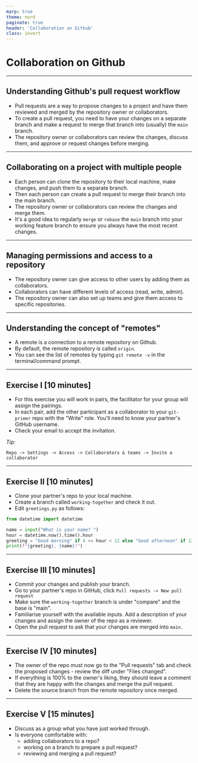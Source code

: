 ```yaml
---
marp: true
theme: nord
paginate: true
header: 'Collaboration on Github'
class: invert
---
```


# Collaboration on Github

---

## Understanding Github's pull request workflow

- Pull requests are a way to propose changes to a project and have them reviewed and merged by the repository owner or collaborators.
- To create a pull request, you need to have your changes on a separate branch and make a request to merge that branch into (usually) the `main` branch.
- The repository owner or collaborators can review the changes, discuss them, and approve or request changes before merging.

---

## Collaborating on a project with multiple people

- Each person can clone the repository to their local machine, make changes, and push them to a separate branch.
- Then each person can create a pull request to merge their branch into the main branch.
- The repository owner or collaborators can review the changes and merge them.
- It's a good idea to regularly `merge` or `rebase` the `main` branch into your working feature branch to ensure you always have the most recent changes.

---

## Managing permissions and access to a repository

- The repository owner can give access to other users by adding them as collaborators.
- Collaborators can have different levels of access (read, write, admin).
- The repository owner can also set up teams and give them access to specific repositories.

---

## Understanding the concept of "remotes"

- A remote is a connection to a remote repository on Github.
- By default, the remote repository is called `origin`.
- You can see the list of remotes by typing `git remote -v` in the terminal/command prompt.

---

## Exercise I [10 minutes]

- For this exercise you will work in pairs, the facilitator for your group will assign the pairings.
- In each pair, add the other participant as a collaborator to your `git-primer` repo with the "Write" role. You'll need to know your partner's GitHub username.
- Check your email to accept the invitation.

*Tip:*

```ascii
Repo -> Settings -> Access -> Collaborators & teams -> Invite a collaborator
```

---

## Exercise II [10 minutes]

- Clone your partner's repo to your local machine.
- Create a branch called `working-together` and check it out.
- Edit `greetings.py` as follows:

```python
from datetime import datetime

name = input("What is your name? ")
hour = datetime.now().time().hour
greeting = "Good morning" if 4 <= hour < 12 else "Good afternoon" if 12 <= hour < 16 else "Good night"
print(f"{greeting}, {name}!")
```

---

## Exercise III [10 minutes]

- Commit your changes and publish your branch.
- Go to your partner's repo in GitHub, click `Pull requests -> New pull request`
- Make sure the `working-together` branch is under "compare" and the base is "main".
- Familiarise yourself with the available inputs. Add a description of your changes and assign the owner of the repo as a reviewer.
- Open the pull request to ask that your changes are merged into `main`.

---

## Exercise IV [10 minutes]

- The owner of the repo must now go to the "Pull requests" tab and check the proposed changes - review the diff under "Files changed".
- If everything is 100% to the owner's liking, they should leave a comment that they are happy with the changes and merge the pull request.
- Delete the source branch from the remote repository once merged.

---

## Exercise V [15 minutes]

- Discuss as a group what you have just worked through.
- Is everyone comfortable with:
  - adding collaborators to a repo?
  - working on a branch to prepare a pull request?
  - reviewing and merging a pull request?
